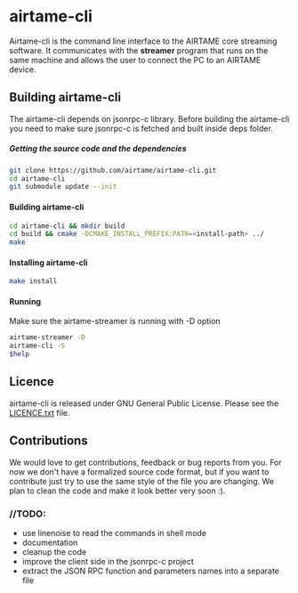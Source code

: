 # airtame-cli

Airtame-cli is the command line interface to the AIRTAME core streaming software. It communicates with the **streamer** program that runs on the same machine and allows the user to connect the PC to an AIRTAME device.

## Building airtame-cli
The airtame-cli depends on jsonrpc-c library. Before building the airtame-cli you need to make sure jsonrpc-c is fetched and built inside deps folder.
##### Getting the source code and the dependencies
```sh
git clone https://github.com/airtame/airtame-cli.git
cd airtame-cli
git submodule update --init
```
#### Building airtame-cli
```sh
cd airtame-cli && mkdir build
cd build && cmake -DCMAKE_INSTALL_PREFIX:PATH=<install-path> ../
make
```
#### Installing airtame-cli
```sh
make install
```

#### Running
Make sure the airtame-streamer is running with -D option
```sh
airtame-streamer -D
airtame-cli -S
$help
```

## Licence
airtame-cli is released under GNU General Public License. Please see the [LICENCE.txt](LICENCE.txt) file.

## Contributions
We would love to get contributions, feedback or bug reports from you. For now we don't have a formalized source code format, but if you want to contribute just try to use the same style of the file you are changing. We plan to clean the code and make it look better very soon :).

### //TODO:
- use linenoise to read the commands in shell mode
- documentation
- cleanup the code
- improve the client side in the jsonrpc-c project
- extract the JSON RPC function and parameters names into a separate file

